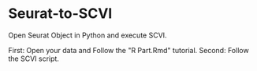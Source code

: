 # Seurat-to-SCVI
Open Seurat Object in Python and execute SCVI.

First: Open your data and Follow the "R Part.Rmd" tutorial.
Second: Follow the SCVI script.
